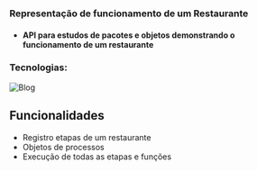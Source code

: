### Representação de funcionamento de um Restaurante

- #### API para estudos de pacotes e objetos demonstrando o funcionamento de um restaurante

### Tecnologias:

![Blog](https://img.shields.io/badge/Java-ED8B00?style=for-the-badge&logo=openjdk&logoColor=white) 


## Funcionalidades

- Registro etapas de um restaurante
- Objetos de processos
- Execução de todas as etapas e funções

